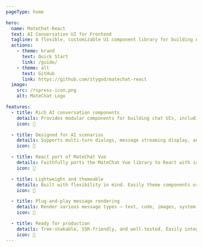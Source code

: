 ```yaml
---
pageType: home

hero:
  name: MateChat-React
  text: AI Conversation UI for Frontend
  tagline: A flexible, customizable UI component library for building AI interaction scenarios in React.
  actions:
    - theme: brand
      text: Quick Start
      link: /guide/
    - theme: alt
      text: GitHub
      link: https://github.com/ztygod/matechat-react
  image:
    src: /rspress-icon.png
    alt: MateChat Logo

features:
  - title: Rich AI conversation components
    details: Provides modular components for building chat UIs, including message bubbles, avatars, toolbars, inputs, and more — all highly customizable.
    icon: 💬

  - title: Designed for AI scenarios
    details: Supports multi-turn dialogs, message streaming display, and role-based rendering, making it ideal for AI assistants, bots, and agents.
    icon: 🤖

  - title: React port of MateChat Vue
    details: Faithfully ports the MateChat Vue library to React with idiomatic JSX and full TypeScript support, ensuring consistency across ecosystems.
    icon: 🔁

  - title: Lightweight and themeable
    details: Built with flexibility in mind. Easily theme components or integrate into any design system without unnecessary overhead.
    icon: 🎨

  - title: Plug-and-play message rendering
    details: Render various message types — text, code, images, system notifications — out of the box with clean and structured component APIs.
    icon: 🧩

  - title: Ready for production
    details: Tree-shakable, SSR-friendly, and well-tested. Easily integrates with your React apps, whether it's Next.js, Vite, or CRA.
    icon: 🚀
---
```

